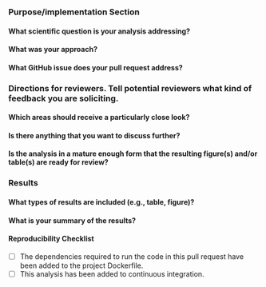 <!--Hi there, thanks for your contribution! Please take a moment to fill out this template to facilitate the review of your pull request.-->

### Purpose/implementation Section

#### What scientific question is your analysis addressing?



#### What was your approach?



#### What GitHub issue does your pull request address?



### Directions for reviewers. Tell potential reviewers what kind of feedback you are soliciting.

#### Which areas should receive a particularly close look?



#### Is there anything that you want to discuss further?



#### Is the analysis in a mature enough form that the resulting figure(s) and/or table(s) are ready for review?



### Results

#### What types of results are included (e.g., table, figure)?



#### What is your summary of the results?



#### Reproducibility Checklist

<!-- Check all those that apply or remove this section if it is not applicable.-->

- [ ] The dependencies required to run the code in this pull request have been added to the project Dockerfile.
- [ ] This analysis has been added to continuous integration.

<!-- IF YOUR PULL REQUEST IS A DATA RELEASE, PLEASE REMOVE THE [HTML COMMENT TAG](https://html.com/tags/comment-tag/) FROM THE SECTION BELOW AND COMPLETE THE CHECKLIST-->

<!-- 
### Data Release Checklist
- [ ] Is the table in doc/data-file-descriptions.md up to date?
- [ ] Is doc/data-format.md up to date?
- [ ] Is doc/release-notes.md up to date?
- [ ] Is download-data.sh up to date?
-->
